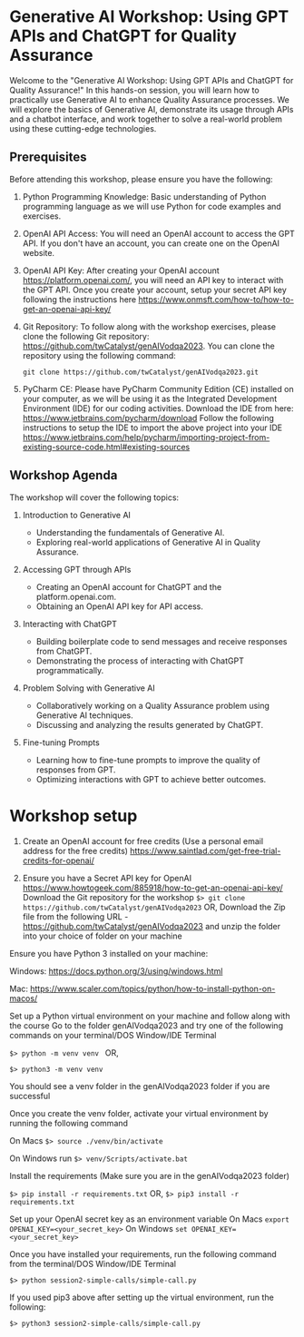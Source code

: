 # Generative AI Workshop: Using GPT APIs and ChatGPT for Quality Assurance

Welcome to the "Generative AI Workshop: Using GPT APIs and ChatGPT for Quality Assurance!" In this hands-on session, you will learn how to practically use Generative AI to enhance Quality Assurance processes. We will explore the basics of Generative AI, demonstrate its usage through APIs and a chatbot interface, and work together to solve a real-world problem using these cutting-edge technologies.

## Prerequisites

Before attending this workshop, please ensure you have the following:

1.  Python Programming Knowledge: Basic understanding of Python programming language as we will use Python for code examples and exercises.


2.  OpenAI API Access: You will need an OpenAI account to access the GPT API. If you don't have an account, you can create one on the OpenAI website.


3.  OpenAI API Key: After creating your OpenAI account https://platform.openai.com/, you will need an API key to interact with the GPT API. Once you create your account, setup your secret API key following the instructions here https://www.onmsft.com/how-to/how-to-get-an-openai-api-key/ 


4.  Git Repository: To follow along with the workshop exercises, please clone the following Git repository: <https://github.com/twCatalyst/genAIVodqa2023>. You can clone the repository using the following command:

    `git clone https://github.com/twCatalyst/genAIVodqa2023.git`


5. PyCharm CE: Please have PyCharm Community Edition (CE) installed on your computer, as we will be using it as the Integrated Development Environment (IDE) for our coding activities. Download the IDE from here: https://www.jetbrains.com/pycharm/download
Follow the following instructions to setup the IDE to import the above project into your IDE
https://www.jetbrains.com/help/pycharm/importing-project-from-existing-source-code.html#existing-sources


## Workshop Agenda

The workshop will cover the following topics:

1.  Introduction to Generative AI

    -   Understanding the fundamentals of Generative AI.
    -   Exploring real-world applications of Generative AI in Quality Assurance.


2.  Accessing GPT through APIs

    -   Creating an OpenAI account for ChatGPT and the platform.openai.com.
    -   Obtaining an OpenAI API key for API access.


3.  Interacting with ChatGPT

    -   Building boilerplate code to send messages and receive responses from ChatGPT.
    -   Demonstrating the process of interacting with ChatGPT programmatically.


4.  Problem Solving with Generative AI

    -   Collaboratively working on a Quality Assurance problem using Generative AI techniques.
    -   Discussing and analyzing the results generated by ChatGPT.


5.  Fine-tuning Prompts

    -   Learning how to fine-tune prompts to improve the quality of responses from GPT.
    -   Optimizing interactions with GPT to achieve better outcomes.

# Workshop setup

1. Create an OpenAI account for free credits (Use a personal email address for the free credits)
https://www.saintlad.com/get-free-trial-credits-for-openai/

2. Ensure you have a Secret API key for OpenAI
https://www.howtogeek.com/885918/how-to-get-an-openai-api-key/
Download the Git repository for the workshop
```$> git clone https://github.com/twCatalyst/genAIVodqa2023```
OR,
Download the Zip file from the following URL - https://github.com/twCatalyst/genAIVodqa2023 and unzip the folder into your choice of folder on your machine

Ensure you have Python 3 installed on your machine:

Windows:
https://docs.python.org/3/using/windows.html

Mac:
https://www.scaler.com/topics/python/how-to-install-python-on-macos/

Set up a Python virtual environment on your machine and follow along with the course
Go to the folder genAIVodqa2023 and try one of the following commands on your terminal/DOS Window/IDE Terminal

```$> python -m venv venv ```
OR,

```$> python3 -m venv venv```

You should see a venv folder in the genAIVodqa2023 folder if you are successful

Once you create the venv folder, activate your virtual environment by running the following command

On Macs 
```$> source ./venv/bin/activate ```

On Windows run
```$> venv/Scripts/activate.bat```
 
Install the requirements (Make sure you are in the genAIVodqa2023 folder)
		
```$> pip install -r requirements.txt```
		OR, 
```$> pip3 install -r requirements.txt```

Set up your OpenAI secret key as an environment variable
On Macs
```export OPENAI_KEY=<your_secret_key>```
On Windows
```set OPENAI_KEY=<your_secret_key>```

Once you have installed your requirements, run the following command from the terminal/DOS Window/IDE Terminal

```$> python session2-simple-calls/simple-call.py```

If you used pip3 above after setting up the virtual environment, run the following:

```$> python3 session2-simple-calls/simple-call.py```
 